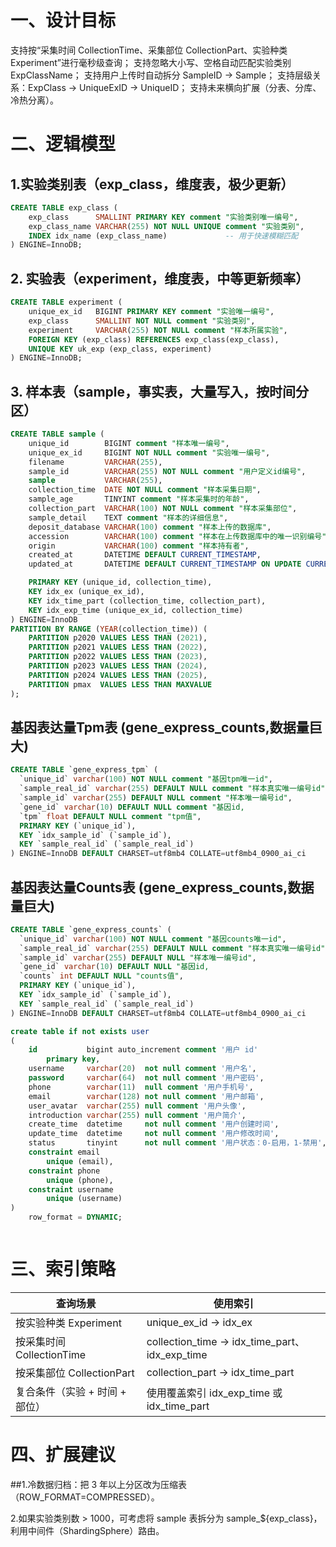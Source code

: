 # 一、设计目标
支持按“采集时间 CollectionTime、采集部位 CollectionPart、实验种类 Experiment”进行毫秒级查询；
支持忽略大小写、空格自动匹配实验类别 ExpClassName；
支持用户上传时自动拆分 SampleID → Sample；
支持层级关系：ExpClass → UniqueExID → UniqueID；
支持未来横向扩展（分表、分库、冷热分离）。

# 二、逻辑模型

## 1.实验类别表（exp_class，维度表，极少更新）

```sql
CREATE TABLE exp_class (
    exp_class      SMALLINT PRIMARY KEY comment "实验类别唯一编号",
    exp_class_name VARCHAR(255) NOT NULL UNIQUE comment "实验类别",
    INDEX idx_name (exp_class_name)             -- 用于快速模糊匹配
) ENGINE=InnoDB;
```

## 2. 实验表（experiment，维度表，中等更新频率）

```sql
CREATE TABLE experiment (
    unique_ex_id   BIGINT PRIMARY KEY comment "实验唯一编号",
    exp_class      SMALLINT NOT NULL comment "实验类别",
    experiment     VARCHAR(255) NOT NULL comment "样本所属实验",
    FOREIGN KEY (exp_class) REFERENCES exp_class(exp_class),
    UNIQUE KEY uk_exp (exp_class, experiment)
) ENGINE=InnoDB;
```

## 3. 样本表（sample，事实表，大量写入，按时间分区）

```sql
CREATE TABLE sample (
    unique_id        BIGINT comment "样本唯一编号",
    unique_ex_id     BIGINT NOT NULL comment "实验唯一编号",
    filename         VARCHAR(255),
    sample_id        VARCHAR(255) NOT NULL comment "用户定义id编号",
    sample           VARCHAR(255),
    collection_time  DATE NOT NULL comment "样本采集日期",
    sample_age       TINYINT comment "样本采集时的年龄",
    collection_part  VARCHAR(100) NOT NULL comment "样本采集部位",
    sample_detail    TEXT comment "样本的详细信息",
    deposit_database VARCHAR(100) comment "样本上传的数据库",
    accession        VARCHAR(100) comment "样本在上传数据库中的唯一识别编号",
    origin           VARCHAR(100) comment "样本持有者",
    created_at       DATETIME DEFAULT CURRENT_TIMESTAMP,
    updated_at       DATETIME DEFAULT CURRENT_TIMESTAMP ON UPDATE CURRENT_TIMESTAMP,

    PRIMARY KEY (unique_id, collection_time),
    KEY idx_ex (unique_ex_id),
    KEY idx_time_part (collection_time, collection_part),
    KEY idx_exp_time (unique_ex_id, collection_time)
) ENGINE=InnoDB
PARTITION BY RANGE (YEAR(collection_time)) (
    PARTITION p2020 VALUES LESS THAN (2021),
    PARTITION p2021 VALUES LESS THAN (2022),
    PARTITION p2022 VALUES LESS THAN (2023),
    PARTITION p2023 VALUES LESS THAN (2024),
    PARTITION p2024 VALUES LESS THAN (2025),
    PARTITION pmax  VALUES LESS THAN MAXVALUE
);
```

## 基因表达量Tpm表 (gene_express_counts,数据量巨大)

```sql
CREATE TABLE `gene_express_tpm` (
  `unique_id` varchar(100) NOT NULL comment "基因tpm唯一id",
  `sample_real_id` varchar(255) DEFAULT NULL comment "样本真实唯一编号id",
  `sample_id` varchar(255) DEFAULT NULL comment "样本唯一编号id",
  `gene_id` varchar(10) DEFAULT NULL comment "基因id,
  `tpm` float DEFAULT NULL comment "tpm值",
  PRIMARY KEY (`unique_id`),
  KEY `idx_sample_id` (`sample_id`),
  KEY `sample_real_id` (`sample_real_id`)
) ENGINE=InnoDB DEFAULT CHARSET=utf8mb4 COLLATE=utf8mb4_0900_ai_ci


```

## 基因表达量Counts表 (gene_express_counts,数据量巨大)

```sql
CREATE TABLE `gene_express_counts` (
  `unique_id` varchar(100) NOT NULL comment "基因counts唯一id",
  `sample_real_id` varchar(255) DEFAULT NULL comment "样本真实唯一编号id",
  `sample_id` varchar(255) DEFAULT NULL "样本唯一编号id",
  `gene_id` varchar(10) DEFAULT NULL "基因id,
  `counts` int DEFAULT NULL "counts值",
  PRIMARY KEY (`unique_id`),
  KEY `idx_sample_id` (`sample_id`),
  KEY `sample_real_id` (`sample_real_id`)
) ENGINE=InnoDB DEFAULT CHARSET=utf8mb4 COLLATE=utf8mb4_0900_ai_ci


```


```sql
create table if not exists user
(
    id           bigint auto_increment comment '用户 id'
        primary key,
    username     varchar(20)  not null comment '用户名',
    password     varchar(64)  not null comment '用户密码',
    phone        varchar(11)  null comment '用户手机号',
    email        varchar(128) not null comment '用户邮箱',
    user_avatar  varchar(255) null comment '用户头像',
    introduction varchar(255) null comment '用户简介',
    create_time  datetime     not null comment '用户创建时间',
    update_time  datetime     not null comment '用户修改时间',
    status       tinyint      not null comment '用户状态：0-启用，1-禁用',
    constraint email
        unique (email),
    constraint phone
        unique (phone),
    constraint username
        unique (username)
)
    row_format = DYNAMIC;



```

# 三、索引策略

| 查询场景                 | 使用索引                                              |
| -------------------- | ------------------------------------------------- |
| 按实验种类 Experiment     | unique\_ex\_id → idx\_ex                          |
| 按采集时间 CollectionTime | collection\_time → idx\_time\_part、idx\_exp\_time |
| 按采集部位 CollectionPart | collection\_part → idx\_time\_part                |
| 复合条件（实验 + 时间 + 部位）   | 使用覆盖索引 idx\_exp\_time 或 idx\_time\_part           |

# 四、扩展建议

##1.冷数据归档：把 3 年以上分区改为压缩表（ROW_FORMAT=COMPRESSED）。

2.如果实验类别数 > 1000，可考虑将 sample 表拆分为 sample_${exp_class}，利用中间件（ShardingSphere）路由。





